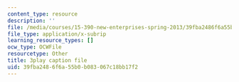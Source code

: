 ```yaml
---
content_type: resource
description: ''
file: /media/courses/15-390-new-enterprises-spring-2013/39fba2486f6a55b0b083067c18bb17f2_NS0pxSF0Kmo.vtt
file_type: application/x-subrip
learning_resource_types: []
ocw_type: OCWFile
resourcetype: Other
title: 3play caption file
uid: 39fba248-6f6a-55b0-b083-067c18bb17f2
---
```

